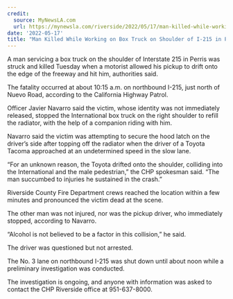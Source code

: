 ```yaml
---
credit:
  source: MyNewsLA.com
  url: https://mynewsla.com/riverside/2022/05/17/man-killed-while-working-on-box-truck-on-shoulder-of-i-215-in-perris/
date: '2022-05-17'
title: "Man Killed While Working on Box Truck on Shoulder of I-215 in Perris"
---
```

A man servicing a box truck on the shoulder of Interstate 215 in Perris was struck and killed Tuesday when a motorist allowed his pickup to drift onto the edge of the freeway and hit him, authorities said.

The fatality occurred at about 10:15 a.m. on northbound I-215, just north of Nuevo Road, according to the California Highway Patrol.

Officer Javier Navarro said the victim, whose identity was not immediately released, stopped the International box truck on the right shoulder to refill the radiator, with the help of a companion riding with him.

Navarro said the victim was attempting to secure the hood latch on the driver’s side after topping off the radiator when the driver of a Toyota Tacoma approached at an undetermined speed in the slow lane.

“For an unknown reason, the Toyota drifted onto the shoulder, colliding into the International and the male pedestrian,” the CHP spokesman said. “The man succumbed to injuries he sustained in the crash.”

Riverside County Fire Department crews reached the location within a few minutes and pronounced the victim dead at the scene.

The other man was not injured, nor was the pickup driver, who immediately stopped, according to Navarro.

“Alcohol is not believed to be a factor in this collision,” he said.

The driver was questioned but not arrested.

The No. 3 lane on northbound I-215 was shut down until about noon while a preliminary investigation was conducted.

The investigation is ongoing, and anyone with information was asked to contact the CHP Riverside office at 951-637-8000.
